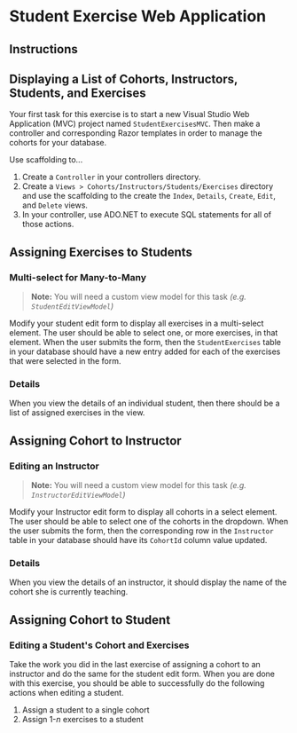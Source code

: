 # Student Exercise Web Application

## Instructions
## Displaying a List of Cohorts, Instructors, Students, and Exercises

Your first task for this exercise is to start a new Visual Studio Web Application (MVC) project named `StudentExercisesMVC`. Then make a controller and corresponding Razor templates in order to manage the cohorts for your database.

Use scaffolding to...

1. Create a `Controller` in your controllers directory.
1. Create a `Views > Cohorts/Instructors/Students/Exercises` directory and use the scaffolding to the create the `Index`, `Details`, `Create`, `Edit`, and `Delete` views.
1. In your controller, use ADO.NET to execute SQL statements for all of those actions.

## Assigning Exercises to Students

### Multi-select for Many-to-Many

> **Note:** You will need a custom view model for this task _(e.g. `StudentEditViewModel`)_

Modify your student edit form to display all exercises in a multi-select element. The user should be able to select one, or more exercises, in that element. When the user submits the form, then the `StudentExercises` table in your database should have a new entry added for each of the exercises that were selected in the form.

### Details

When you view the details of an individual student, then there should be a list of assigned exercises in the view.

## Assigning Cohort to Instructor

### Editing an Instructor

> **Note:** You will need a custom view model for this task _(e.g. `InstructorEditViewModel`)_

Modify your Instructor edit form to display all cohorts in a select element. The user should be able to select one of the cohorts in the dropdown. When the user submits the form, then the corresponding row in the `Instructor` table in your database should have its `CohortId` column value updated.

### Details

When you view the details of an instructor, it should display the name of the cohort she is currently teaching.

## Assigning Cohort to Student

### Editing a Student's Cohort and Exercises

Take the work you did in the last exercise of assigning a cohort to an instructor and do the same for the student edit form. When you are done with this exercise, you should be able to successfully do the following actions when editing a student.

1. Assign a student to a single cohort
1. Assign 1-_n_ exercises to a student
